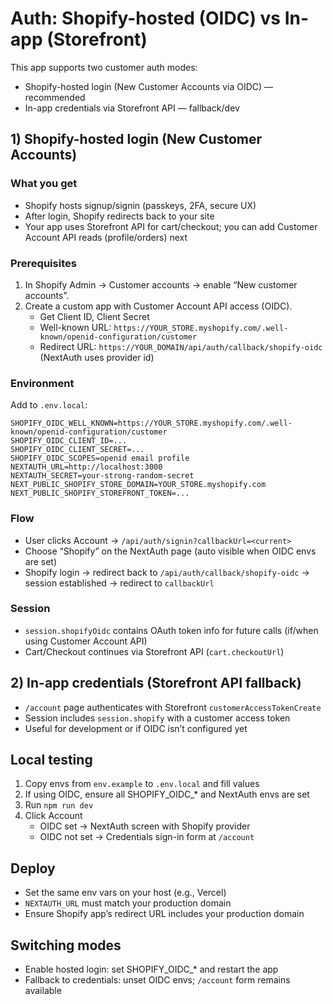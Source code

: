 # Auth: Shopify-hosted (OIDC) vs In-app (Storefront)

This app supports two customer auth modes:

- Shopify-hosted login (New Customer Accounts via OIDC) — recommended
- In-app credentials via Storefront API — fallback/dev

## 1) Shopify-hosted login (New Customer Accounts)

### What you get
- Shopify hosts signup/signin (passkeys, 2FA, secure UX)
- After login, Shopify redirects back to your site
- Your app uses Storefront API for cart/checkout; you can add Customer Account API reads (profile/orders) next

### Prerequisites
1. In Shopify Admin → Customer accounts → enable “New customer accounts”.
2. Create a custom app with Customer Account API access (OIDC).
   - Get Client ID, Client Secret
   - Well-known URL: `https://YOUR_STORE.myshopify.com/.well-known/openid-configuration/customer`
   - Redirect URL: `https://YOUR_DOMAIN/api/auth/callback/shopify-oidc` (NextAuth uses provider id)

### Environment
Add to `.env.local`:
```
SHOPIFY_OIDC_WELL_KNOWN=https://YOUR_STORE.myshopify.com/.well-known/openid-configuration/customer
SHOPIFY_OIDC_CLIENT_ID=...
SHOPIFY_OIDC_CLIENT_SECRET=...
SHOPIFY_OIDC_SCOPES=openid email profile
NEXTAUTH_URL=http://localhost:3000
NEXTAUTH_SECRET=your-strong-random-secret
NEXT_PUBLIC_SHOPIFY_STORE_DOMAIN=YOUR_STORE.myshopify.com
NEXT_PUBLIC_SHOPIFY_STOREFRONT_TOKEN=...
```

### Flow
- User clicks Account → `/api/auth/signin?callbackUrl=<current>`
- Choose “Shopify” on the NextAuth page (auto visible when OIDC envs are set)
- Shopify login → redirect back to `/api/auth/callback/shopify-oidc` → session established → redirect to `callbackUrl`

### Session
- `session.shopifyOidc` contains OAuth token info for future calls (if/when using Customer Account API)
- Cart/Checkout continues via Storefront API (`cart.checkoutUrl`)

## 2) In-app credentials (Storefront API fallback)
- `/account` page authenticates with Storefront `customerAccessTokenCreate`
- Session includes `session.shopify` with a customer access token
- Useful for development or if OIDC isn’t configured yet

## Local testing
1. Copy envs from `env.example` to `.env.local` and fill values
2. If using OIDC, ensure all SHOPIFY_OIDC_* and NextAuth envs are set
3. Run `npm run dev`
4. Click Account
   - OIDC set → NextAuth screen with Shopify provider
   - OIDC not set → Credentials sign-in form at `/account`

## Deploy
- Set the same env vars on your host (e.g., Vercel)
- `NEXTAUTH_URL` must match your production domain
- Ensure Shopify app’s redirect URL includes your production domain

## Switching modes
- Enable hosted login: set SHOPIFY_OIDC_* and restart the app
- Fallback to credentials: unset OIDC envs; `/account` form remains available
